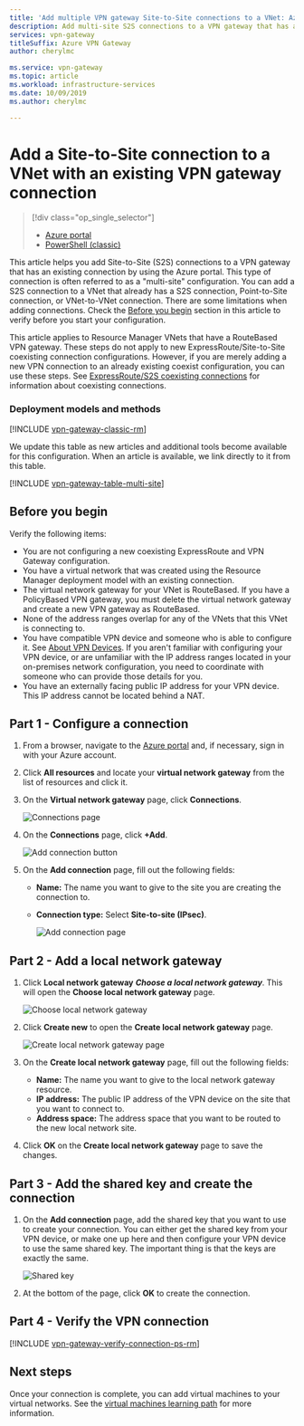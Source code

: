 ```yaml
---
title: 'Add multiple VPN gateway Site-to-Site connections to a VNet: Azure Portal'
description: Add multi-site S2S connections to a VPN gateway that has an existing connection
services: vpn-gateway
titleSuffix: Azure VPN Gateway
author: cherylmc

ms.service: vpn-gateway
ms.topic: article
ms.workload: infrastructure-services
ms.date: 10/09/2019
ms.author: cherylmc

---
```

# Add a Site-to-Site connection to a VNet with an existing VPN gateway connection

> [!div class="op_single_selector"]
> * [Azure portal](vpn-gateway-howto-multi-site-to-site-resource-manager-portal.md)
> * [PowerShell (classic)](vpn-gateway-multi-site.md)
>
> 

This article helps you add Site-to-Site (S2S) connections to a VPN gateway that has an existing connection by using the Azure portal. This type of connection is often referred to as a "multi-site" configuration. You can add a S2S connection to a VNet that already has a S2S connection, Point-to-Site connection, or VNet-to-VNet connection. There are some limitations when adding connections. Check the [Before you begin](#before) section in this article to verify before you start your configuration. 

This article applies to Resource Manager VNets that have a RouteBased VPN gateway. These steps do not apply to new ExpressRoute/Site-to-Site coexisting connection configurations. However, if you are merely adding a new VPN connection to an already existing coexist configuration, you can use these steps. See [ExpressRoute/S2S coexisting connections](../expressroute/expressroute-howto-coexist-resource-manager.md) for information about coexisting connections.

### Deployment models and methods
[!INCLUDE [vpn-gateway-classic-rm](../../includes/vpn-gateway-classic-rm-include.md)]

We update this table as new articles and additional tools become available for this configuration. When an article is available, we link directly to it from this table.

[!INCLUDE [vpn-gateway-table-multi-site](../../includes/vpn-gateway-table-multisite-include.md)]

## <a name="before"></a>Before you begin
Verify the following items:

* You are not configuring a new coexisting ExpressRoute and VPN Gateway configuration.
* You have a virtual network that was created using the Resource Manager deployment model with an existing connection.
* The virtual network gateway for your VNet is RouteBased. If you have a PolicyBased VPN gateway, you must delete the virtual network gateway and create a new VPN gateway as RouteBased.
* None of the address ranges overlap for any of the VNets that this VNet is connecting to.
* You have compatible VPN device and someone who is able to configure it. See [About VPN Devices](vpn-gateway-about-vpn-devices.md). If you aren't familiar with configuring your VPN device, or are unfamiliar with the IP address ranges located in your on-premises network configuration, you need to coordinate with someone who can provide those details for you.
* You have an externally facing public IP address for your VPN device. This IP address cannot be located behind a NAT.

## <a name="part1"></a>Part 1 - Configure a connection
1. From a browser, navigate to the [Azure portal](https://portal.azure.com) and, if necessary, sign in with your Azure account.
2. Click **All resources** and locate your **virtual network gateway** from the list of resources and click it.
3. On the **Virtual network gateway** page, click **Connections**.
   
    ![Connections page](./media/vpn-gateway-howto-multi-site-to-site-resource-manager-portal/connectionsblade.png "Connections page")<br>
4. On the **Connections** page, click **+Add**.
   
    ![Add connection button](./media/vpn-gateway-howto-multi-site-to-site-resource-manager-portal/addbutton.png "Add connection button")<br>
5. On the **Add connection** page, fill out the following fields:
   
   * **Name:** The name you want to give to the site you are creating the connection to.
   * **Connection type:** Select **Site-to-site (IPsec)**.
     
     ![Add connection page](./media/vpn-gateway-howto-multi-site-to-site-resource-manager-portal/addconnectionblade.png "Add connection page")<br>

## <a name="part2"></a>Part 2 - Add a local network gateway
1. Click **Local network gateway** ***Choose a local network gateway***. This will open the **Choose local network gateway** page.
   
    ![Choose local network gateway](./media/vpn-gateway-howto-multi-site-to-site-resource-manager-portal/chooselng.png "Choose local network gateway")<br>
2. Click **Create new** to open the **Create local network gateway** page.
   
    ![Create local network gateway page](./media/vpn-gateway-howto-multi-site-to-site-resource-manager-portal/createlngblade.png "Create local network gateway")<br>
3. On the **Create local network gateway** page, fill out the following fields:
   
   * **Name:** The name you want to give to the local network gateway resource.
   * **IP address:** The public IP address of the VPN device on the site that you want to connect to.
   * **Address space:** The address space that you want to be routed to the new local network site.
4. Click **OK** on the **Create local network gateway** page to save the changes.

## <a name="part3"></a>Part 3 - Add the shared key and create the connection
1. On the **Add connection** page, add the shared key that you want to use to create your connection. You can either get the shared key from your VPN device, or make one up here and then configure your VPN device to use the same shared key. The important thing is that the keys are exactly the same.
   
    ![Shared key](./media/vpn-gateway-howto-multi-site-to-site-resource-manager-portal/sharedkey.png "Shared key")<br>
2. At the bottom of the page, click **OK** to create the connection.

## <a name="part4"></a>Part 4 - Verify the VPN connection


[!INCLUDE [vpn-gateway-verify-connection-ps-rm](../../includes/vpn-gateway-verify-connection-ps-rm-include.md)]

## Next steps

Once your connection is complete, you can add virtual machines to your virtual networks. See the [virtual machines learning path](/learn/paths/deploy-a-website-with-azure-virtual-machines/) for more information.
